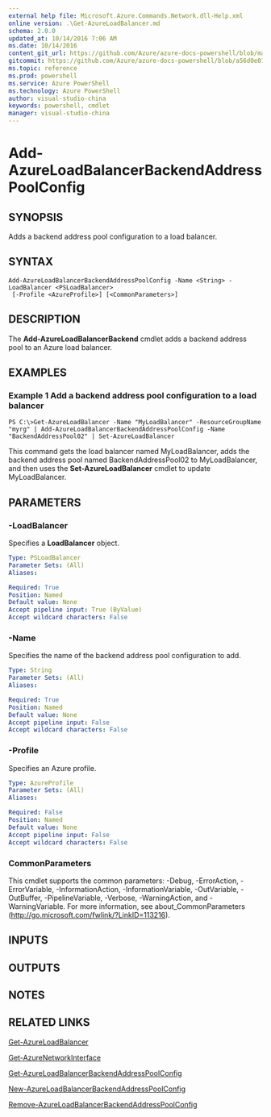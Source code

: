 ```yaml
---
external help file: Microsoft.Azure.Commands.Network.dll-Help.xml
online version: .\Get-AzureLoadBalancer.md
schema: 2.0.0
updated_at: 10/14/2016 7:06 AM
ms.date: 10/14/2016
content_git_url: https://github.com/Azure/azure-docs-powershell/blob/master/azureps-cmdlets-docs/ResourceManager/AzureRM.Network/v0.9.8/CmdletMDs/Add-AzureLoadBalancerBackendAddressPoolConfig.md
gitcommit: https://github.com/Azure/azure-docs-powershell/blob/a56d0e01e65c2c33aa2af13dd29addc94ead6e88/azureps-cmdlets-docs/ResourceManager/AzureRM.Network/v0.9.8/CmdletMDs/Add-AzureLoadBalancerBackendAddressPoolConfig.md
ms.topic: reference
ms.prod: powershell
ms.service: Azure PowerShell
ms.technology: Azure PowerShell
author: visual-studio-china
keywords: powershell, cmdlet
manager: visual-studio-china
---
```


# Add-AzureLoadBalancerBackendAddressPoolConfig

## SYNOPSIS
Adds a backend address pool configuration to a load balancer.

## SYNTAX

```
Add-AzureLoadBalancerBackendAddressPoolConfig -Name <String> -LoadBalancer <PSLoadBalancer>
 [-Profile <AzureProfile>] [<CommonParameters>]
```

## DESCRIPTION
The **Add-AzureLoadBalancerBackend** cmdlet adds a backend address pool to an Azure load balancer.

## EXAMPLES

### Example 1 Add a backend address pool configuration to a load balancer
```
PS C:\>Get-AzureLoadBalancer -Name "MyLoadBalancer" -ResourceGroupName "myrg" | Add-AzureLoadBalancerBackendAddressPoolConfig -Name "BackendAddressPool02" | Set-AzureLoadBalancer
```

This command gets the load balancer named MyLoadBalancer, adds the backend address pool named BackendAddressPool02 to MyLoadBalancer, and then uses the **Set-AzureLoadBalancer** cmdlet to update MyLoadBalancer.

## PARAMETERS

### -LoadBalancer
Specifies a **LoadBalancer** object.

```yaml
Type: PSLoadBalancer
Parameter Sets: (All)
Aliases: 

Required: True
Position: Named
Default value: None
Accept pipeline input: True (ByValue)
Accept wildcard characters: False
```

### -Name
Specifies the name of the backend address pool configuration to add.

```yaml
Type: String
Parameter Sets: (All)
Aliases: 

Required: True
Position: Named
Default value: None
Accept pipeline input: False
Accept wildcard characters: False
```

### -Profile
Specifies an Azure profile.

```yaml
Type: AzureProfile
Parameter Sets: (All)
Aliases: 

Required: False
Position: Named
Default value: None
Accept pipeline input: False
Accept wildcard characters: False
```

### CommonParameters
This cmdlet supports the common parameters: -Debug, -ErrorAction, -ErrorVariable, -InformationAction, -InformationVariable, -OutVariable, -OutBuffer, -PipelineVariable, -Verbose, -WarningAction, and -WarningVariable. For more information, see about_CommonParameters (http://go.microsoft.com/fwlink/?LinkID=113216).

## INPUTS

## OUTPUTS

## NOTES

## RELATED LINKS

[Get-AzureLoadBalancer](.\Get-AzureLoadBalancer.md)

[Get-AzureNetworkInterface](.\Get-AzureNetworkInterface.md)

[Get-AzureLoadBalancerBackendAddressPoolConfig](.\Get-AzureLoadBalancerBackendAddressPoolConfig.md)

[New-AzureLoadBalancerBackendAddressPoolConfig](.\New-AzureLoadBalancerBackendAddressPoolConfig.md)

[Remove-AzureLoadBalancerBackendAddressPoolConfig](.\Remove-AzureLoadBalancerBackendAddressPoolConfig.md)

